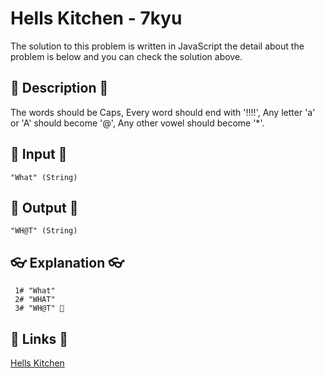 # Hells Kitchen - 7kyu

The solution to this problem is written in JavaScript the detail about the problem is below and you can check the solution above.

## 💬 Description 💬

The words should be Caps, Every word should end with '!!!!', Any letter 'a' or 'A' should become '@', Any other vowel should become '\*'.

## 🥚 Input 🥚

```
"What" (String)
```

## 🐣 Output 🐣

```
"WH@T" (String)
```

## 👓 Explanation 👓

```
 1# "What"
 2# "WHAT"
 3# "WH@T" 🎉
```

## 🔗 Links 🔗

[Hells Kitchen](https://www.codewars.com/kata/57d1f36705c186d018000813)
